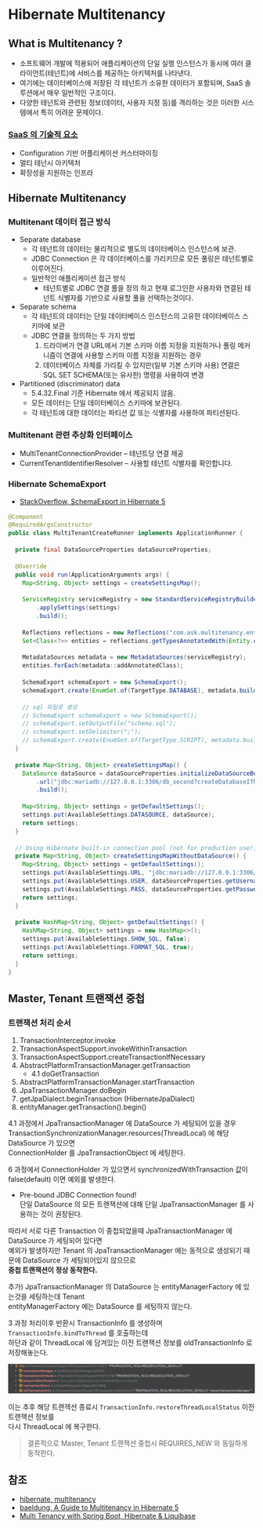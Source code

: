 # Hibernate Multitenancy

## What is Multitenancy ?
- 소프트웨어 개발에 적용되어 애플리케이션의 단일 실행 인스턴스가 동시에 여러 클라이언트(테넌트)에 서비스를 제공하는 아키텍처를 나타낸다.
- 여기에는 데이터베이스에 저장된 각 테넌트가 소유한 데이터가 포함되며, SaaS 솔루션에서 매우 일반적인 구조이다.
- 다양한 테넌트와 관련된 정보(데이터, 사용자 지정 등)를 격리하는 것은 이러한 시스템에서 특히 어려운 문제이다.

### [SaaS 의 기술적 요소](https://blog.lgcns.com/951)
- Configuration 기반 어플리케이션 커스터마이징
- 멀티 테넌시 아키텍처
- 확장성을 지원하는 인프라

## Hibernate Multitenancy

### Multitenant 데이터 접근 방식
- Separate database
  - 각 테넌트의 데이터는 물리적으로 별도의 데이터베이스 인스턴스에 보관.
  - JDBC Connection 은 각 데이터베이스를 가리키므로 모든 풀링은 테넌트별로 이루어진다.
  - 일반적인 애플리케이션 접근 방식
    - 테넌트별로 JDBC 연결 풀을 정의 하고 현재 로그인한 사용자와 연결된 테넌트 식별자를 기반으로 사용할 풀을 선택하는것이다.
- Separate schema
  - 각 테넌트의 데이터는 단일 데이터베이스 인스턴스의 고유한 데이터베이스 스키마에 보관
  - JDBC 연결을 정의하는 두 가지 방법
    1. 드라이버가 연결 URL에서 기본 스키마 이름 지정을 지원하거나 풀링 메커니즘이 연결에 사용할 스키마 이름 지정을 지원하는 경우
    2. 데이터베이스 자체를 가리킬 수 있지만(일부 기본 스키마 사용) 연결은 SQL SET SCHEMA(또는 유사한) 명령을 사용하여 변경
- Partitioned (discriminator) data
  - 5.4.32.Final 기준 Hibernate 에서 제공되지 않음. 
  - 모든 데이터는 단일 데이터베이스 스키마에 보관된다. 
  - 각 테넌트에 대한 데이터는 파티션 값 또는 식별자를 사용하여 파티션된다.
 
### Multitenant 관련 추상화 인터페이스
- MultiTenantConnectionProvider – 테넌트당 연결 제공
- CurrentTenantIdentifierResolver – 사용할 테넌트 식별자를 확인합니다.
 
### Hibernate SchemaExport
- [StackOverflow, SchemaExport in Hibernate 5](https://stackoverflow.com/questions/47432115/replacing-schemaexportconfiguration-in-hibernate-5)
```java
@Component
@RequiredArgsConstructor
public class MultiTenantCreateRunner implements ApplicationRunner {

  private final DataSourceProperties dataSourceProperties;
  
  @Override
  public void run(ApplicationArguments args) {
    Map<String, Object> settings = createSettingsMap();

    ServiceRegistry serviceRegistry = new StandardServiceRegistryBuilder()
        .applySettings(settings)
        .build();

    Reflections reflections = new Reflections("com.ask.multitenancy.entity.tenant");
    Set<Class<?>> entities = reflections.getTypesAnnotatedWith(Entity.class);

    MetadataSources metadata = new MetadataSources(serviceRegistry);
    entities.forEach(metadata::addAnnotatedClass);

    SchemaExport schemaExport = new SchemaExport();
    schemaExport.create(EnumSet.of(TargetType.DATABASE), metadata.buildMetadata());

    // sql 파일로 생성
    // SchemaExport schemaExport = new SchemaExport();
    // schemaExport.setOutputFile("schema.sql");
    // schemaExport.setDelimiter(";");
    // schemaExport.create(EnumSet.of(TargetType.SCRIPT), metadata.buildMetadata());
  }

  private Map<String, Object> createSettingsMap() {
    DataSource dataSource = dataSourceProperties.initializeDataSourceBuilder()
        .url("jdbc:mariadb://127.0.0.1:3306/db_second?createDatabaseIfNotExist=true")
        .build();

    Map<String, Object> settings = getDefaultSettings();
    settings.put(AvailableSettings.DATASOURCE, dataSource);
    return settings;
  }

  // Using Hibernate built-in connection pool (not for production use!)
  private Map<String, Object> createSettingsMapWithoutDataSource() {
    Map<String, Object> settings = getDefaultSettings();
    settings.put(AvailableSettings.URL, "jdbc:mariadb://127.0.0.1:3306/db_second?createDatabaseIfNotExist=true");
    settings.put(AvailableSettings.USER, dataSourceProperties.getUsername());
    settings.put(AvailableSettings.PASS, dataSourceProperties.getPassword());
    return settings;
  }

  private HashMap<String, Object> getDefaultSettings() {
    HashMap<String, Object> settings = new HashMap<>();
    settings.put(AvailableSettings.SHOW_SQL, false);
    settings.put(AvailableSettings.FORMAT_SQL, true);
    return settings;
  }
}
```

## Master, Tenant 트랜잭션 중첩

### 트랜잭션 처리 순서

1. TransactionInterceptor.invoke
2. TransactionAspectSupport.invokeWithinTransaction
3. TransactionAspectSupport.createTransactionIfNecessary
4. AbstractPlatformTransactionManager.getTransaction
   - 4.1 doGetTransaction
5. AbstractPlatformTransactionManager.startTransaction
6. JpaTransactionManager.doBegin
7. getJpaDialect.beginTransaction (HibernateJpaDialect)
8. entityManager.getTransaction().begin()

4.1 과정에서 JpaTransactionManager 에 DataSource 가 세팅되어 있을 경우  
TransactionSynchronizationManager.resources(ThreadLocal) 에 해당 DataSource 가 있으면  
ConnectionHolder 를 JpaTransactionObject 에 세팅한다.

6 과정에서 ConnectionHolder 가 있으면서 synchronizedWithTransaction 값이 false(default) 이면 예외를 발생한다.  

- Pre-bound JDBC Connection found!  
  단일 DataSource 의 모든 트랜잭션에 대해 단일 JpaTransactionManager 를 사용하는 것이 권장된다.

따라서 서로 다른 Transaction 이 중첩되었을때 JpaTransactionManager 에 DataSource 가 세팅되어 있다면  
예외가 발생하지만 Tenant 의 JpaTransactionManager 에는 동적으로 생성되기 때문에 DataSource 가 세팅되어있지 않으므로  
**중첩 트랜잭션이 정상 동작한다.**

추가) JpaTransactionManager 의 DataSource 는 entityManagerFactory 에 있는것을 세팅하는데 Tenant   
entityManagerFactory 에는 DataSource 를 세팅하지 않는다.

3 과정 처리이후 반환시 TransactionInfo 를 생성하며 `TransactionInfo.bindToThread` 를 호출하는데  
하단과 같이 ThreadLocal 에 담겨있는 이전 트랜잭션 정보를 oldTransactionInfo 로 저장해놓는다.

![01.png](images/01.png)

이는 추후 해당 트랜잭션 종료시 `TransactionInfo.restoreThreadLocalStatus` 이전 트랜잭션 정보를  
다시 ThreadLocal 에 복구한다.

> 결론적으로 Master, Tenant 트랜잭션 중첩시 REQUIRES_NEW 와 동일하게 동작한다.

## 참조
- [hibernate, multitenancy](https://docs.jboss.org/hibernate/orm/5.4/userguide/html_single/Hibernate_User_Guide.html#multitenacy)
- [baeldung, A Guide to Multitenancy in Hibernate 5](https://www.baeldung.com/hibernate-5-multitenancy)
- [Multi Tenancy with Spring Boot, Hibernate & Liquibase](https://github.com/callistaenterprise/blog-multitenancy)
